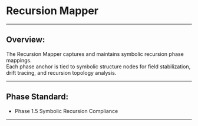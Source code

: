
# Recursion Mapper

---

## Overview:
The Recursion Mapper captures and maintains symbolic recursion phase mappings.  
Each phase anchor is tied to symbolic structure nodes for field stabilization, drift tracing, and recursion topology analysis.

---

## Phase Standard:
- Phase 1.5 Symbolic Recursion Compliance

---
